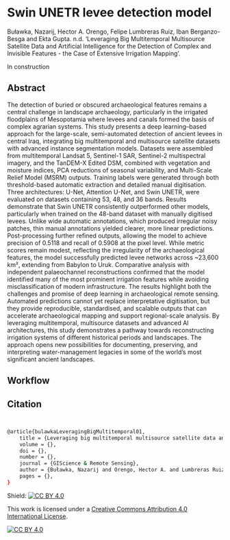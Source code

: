 # Swin UNETR levee detection model

Buławka, Nazarij, Hector A. Orengo, Felipe Lumbreras Ruiz, Iban Berganzo-Besga and Ekta Gupta. n.d. ‘Leveraging Big Multitemporal Multisource Satellite Data and Artificial Intelligence for the Detection of Complex and Invisible Features - the Case of Extensive Irrigation Mapping’.

In construction

## Abstract

The detection of buried or obscured archaeological features remains a central challenge in landscape archaeology, particularly in the irrigated floodplains of Mesopotamia where levees and canals formed the basis of complex agrarian systems. This study presents a deep learning–based approach for the large-scale, semi-automated detection of ancient levees in central Iraq, integrating big multitemporal and multisource satellite datasets with advanced instance segmentation models.
Datasets were assembled from multitemporal Landsat 5, Sentinel-1 SAR, Sentinel-2 multispectral imagery, and the TanDEM-X Edited DSM, combined with vegetation and moisture indices, PCA reductions of seasonal variability, and Multi-Scale Relief Model (MSRM) outputs. Training labels were generated through both threshold-based automatic extraction and detailed manual digitisation. Three architectures: U-Net, Attention U-Net, and Swin UNETR, were evaluated on datasets containing 53, 48, and 36 bands.
Results demonstrate that Swin UNETR consistently outperformed other models, particularly when trained on the 48-band dataset with manually digitised levees. Unlike wide automatic annotations, which produced irregular noisy patches, thin manual annotations yielded clearer, more linear predictions. Post-processing further refined outputs, allowing the model to achieve precision of 0.5118 and recall of 0.5908 at the pixel level. While metric scores remain modest, reflecting the irregularity of the archaeological features, the model successfully predicted levee networks across ~23,600 km², extending from Babylon to Uruk. Comparative analysis with independent palaeochannel reconstructions confirmed that the model identified many of the most prominent irrigation features while avoiding misclassification of modern infrastructure.
The results highlight both the challenges and promise of deep learning in archaeological remote sensing. Automated predictions cannot yet replace interpretative digitisation, but they provide reproducible, standardised, and scalable outputs that can accelerate archaeological mapping and support regional-scale analysis. By leveraging multitemporal, multisource datasets and advanced AI architectures, this study demonstrates a pathway towards reconstructing irrigation systems of different historical periods and landscapes. The approach opens new possibilities for documenting, preserving, and interpreting water-management legacies in some of the world’s most significant ancient landscapes. 


## Workflow


## Citation

```bash


@article{bulawkaLeveragingBigMultitemporal01,
	title = {Leveraging big multitemporal multisource satellite data and artificial intelligence for the detection of complex and invisible features - the case of extensive irrigation mapping},
	volume = {},
	doi = {},
	number = {},
	journal = {GIScience & Remote Sensing},
	author = {Buławka, Nazarij and Orengo, Hector A. and Lumbreras Ruiz, Felipe and Berganzo-Besga, Iban and Gupta, Ekta},
	pages = {},
}


```

Shield: [![CC BY 4.0][cc-by-shield]][cc-by]

This work is licensed under a
[Creative Commons Attribution 4.0 International License][cc-by].

[![CC BY 4.0][cc-by-image]][cc-by]

[cc-by]: http://creativecommons.org/licenses/by/4.0/
[cc-by-image]: https://i.creativecommons.org/l/by/4.0/88x31.png
[cc-by-shield]: https://img.shields.io/badge/License-CC%20BY%204.0-lightgrey.svg
